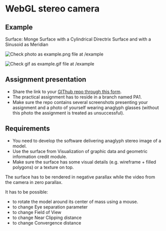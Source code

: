 # WebGL stereo camera

## Example

Surface: Monge Surface with a Cylindrical Directrix Surface and with a Sinusoid as Meridian

![Check photo as example.png file at /example](/example/example.png)

![Check gif as example.gif file at /example](/example/example.gif)

## Assignment presentation

- Share the link to your [GIThub repo through this form](https://docs.google.com/forms/d/e/1FAIpQLSerrWyQJ3o7jnl24gI7dtnYtCqPE1xh0eAAQnqcwZXydrt9MQ/viewform).
- The practical assignment has to reside in a branch named PA1.
- Make sure the repo contains several screenshots presenting your assignment and a photo of yourself wearing anaglyph glasses (without this photo the assignment is treated as unsuccessful).

## Requirements

- You need to develop the software delivering anaglyph stereo image of a model.
- Use the surface from Visualization of graphic data and geometric information credit module.
- Make sure the surface has some visual details (e.g. wireframe + filled polygons) or a texture on top.

The surface has to be rendered in negative parallax while the video from the camera in zero parallax.

It has to be possible:

- to rotate the model around its center of mass using a mouse.
- to change Eye separation parameter
- to change Field of View
- to change Near Clipping distance
- to change Convergence distance

